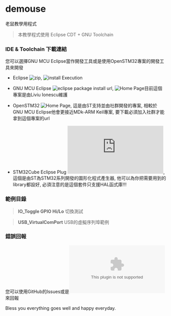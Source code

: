 # demouse

老鼠教學用程式

> 本教學程式使用 Eclipse CDT + GNU Toolchain

### IDE & Toolchain 下載連結
您可以選擇GNU MCU Eclipse當作開發工具或是使用OpenSTM32專案的開發工具來開發

* Eclipse ![zip](https://www.eclipse.org/downloads/eclipse-packages/), ![install Execution](https://www.eclipse.org/downloads/)

* GNU MCU Eclipse ![eclipse package install url](http://gnu-mcu-eclipse.netlify.com/v4-neon-updates/), ![Home Page](https://gnu-mcu-eclipse.github.io/)目前這個專案是由Liviu Ionescu維護

* OpenSTM32 ![Home Page](http://gnu-mcu-eclipse.netlify.com/v4-neon-updates/), 這是由ST支持並由社群開發的專案, 相較於GNU MCU Eclipse他會更接近MDk-ARM Keil專案, 要下載必須加入社群才能拿到這個專案的url

* STM32Cube Eclipse Plug ![ST Page](http://www.st.com/en/development-tools/stsw-stm32095.html), 這個是由ST為STM32系列開發的圖形化程式產生器, 他可以為你把需要用到的library都設好, 必須注意的是這個套件只支援HAL函式庫!!!

### 範例目錄

> **IO_Toggle GPIO Hi/Lo** 切換測試

> **USB_VirtualComPort** USB的虛擬序列埠範例

### 錯誤回報
您可以使用GitHub的Issues或是![Mail](st40201@gmail.com)來回報

Bless you everything goes well and happy everyday.
